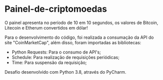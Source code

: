 # Painel-de-criptomoedas
O painel apresenta no período de 10 em 10 segundos, os valores de Bitcoin, Litecoin e Etherum convertidos em dólar!

Para o desenvolvimento do código, foi realizada a consumação da API do site "CoinMarketCap", além disso, foram importadas as bibliotecas:

- Python Requests: Para o consumo de API's;
- Schedule: Para realização de requisições periódicas;
- Time: Para suspensão da requisição;

Desafio desenvolvido com Python 3.8, através do PyCharm.

